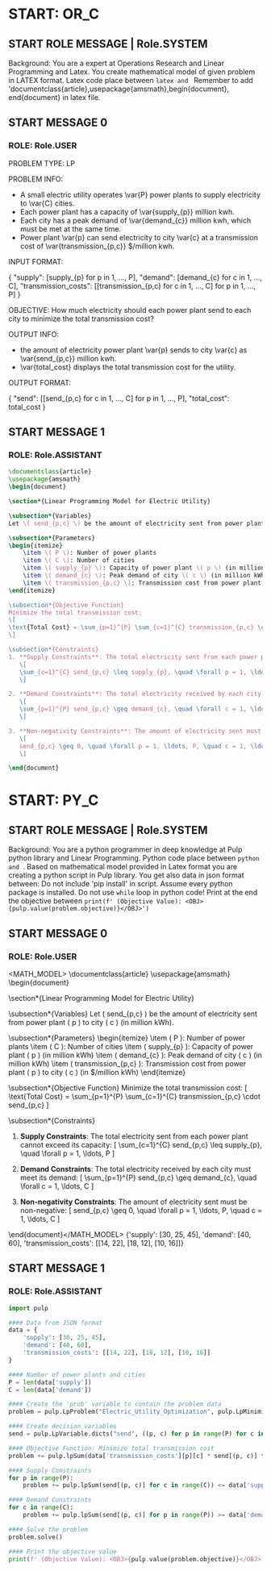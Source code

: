 # START: OR_C 
## START ROLE MESSAGE | Role.SYSTEM 
Background: You are a expert at Operations Research and Linear Programming and Latex. You create mathematical model of given problem in LATEX format. Latex code place between ```latex and ``` Remember to add 'documentclass{article},usepackage{amsmath},begin{document}, end{document} in latex file. 
## START MESSAGE 0 
### ROLE: Role.USER
<DESCRIPTION>
PROBLEM TYPE: LP

PROBLEM INFO:

- A small electric utility operates \var{P} power plants to supply electricity to \var{C} cities.
- Each power plant has a capacity of \var{supply_{p}} million kwh.
- Each city has a peak demand of \var{demand_{c}} million kwh, which must be met at the same time.
- Power plant \var{p} can send electricity to city \var{c} at a transmission cost of \var{transmission_{p,c}} $/million kwh.

INPUT FORMAT: 

{
    "supply": [supply_{p} for p in 1, ..., P],
    "demand": [demand_{c} for c in 1, ..., C],
    "transmission_costs": [[transmission_{p,c} for c in 1, ..., C] for p in 1, ..., P]
}

OBJECTIVE: How much electricity should each power plant send to each city to minimize the total transmission cost?

OUTPUT INFO:

- the amount of electricity power plant \var{p} sends to city \var{c} as \var{send_{p,c}} million kwh.
- \var{total_cost} displays the total transmission cost for the utility.

OUTPUT FORMAT:

{
    "send": [[send_{p,c} for c in 1, ..., C] for p in 1, ..., P],
    "total_cost": total_cost
}

</DESCRIPTION>


## START MESSAGE 1 
### ROLE: Role.ASSISTANT
```latex
\documentclass{article}
\usepackage{amsmath}
\begin{document}

\section*{Linear Programming Model for Electric Utility}

\subsection*{Variables}
Let \( send_{p,c} \) be the amount of electricity sent from power plant \( p \) to city \( c \) (in million kWh).

\subsection*{Parameters}
\begin{itemize}
    \item \( P \): Number of power plants
    \item \( C \): Number of cities
    \item \( supply_{p} \): Capacity of power plant \( p \) (in million kWh)
    \item \( demand_{c} \): Peak demand of city \( c \) (in million kWh)
    \item \( transmission_{p,c} \): Transmission cost from power plant \( p \) to city \( c \) (in $/million kWh)
\end{itemize}

\subsection*{Objective Function}
Minimize the total transmission cost:
\[
\text{Total Cost} = \sum_{p=1}^{P} \sum_{c=1}^{C} transmission_{p,c} \cdot send_{p,c}
\]

\subsection*{Constraints}
1. **Supply Constraints**: The total electricity sent from each power plant cannot exceed its capacity:
   \[
   \sum_{c=1}^{C} send_{p,c} \leq supply_{p}, \quad \forall p = 1, \ldots, P
   \]

2. **Demand Constraints**: The total electricity received by each city must meet its demand:
   \[
   \sum_{p=1}^{P} send_{p,c} \geq demand_{c}, \quad \forall c = 1, \ldots, C
   \]

3. **Non-negativity Constraints**: The amount of electricity sent must be non-negative:
   \[
   send_{p,c} \geq 0, \quad \forall p = 1, \ldots, P, \quad c = 1, \ldots, C
   \]

\end{document}
```

# START: PY_C 
## START ROLE MESSAGE | Role.SYSTEM 
Background: You are a python programmer in deep knowledge at Pulp python library and Linear Programming. Python code place between ```python and ```. Based on mathematical model provided in Latex format you are creating a python script in Pulp library. You get also data in json format between: <DATA></DATA> Do not include 'pip install' in script. Assume every python package is installed. Do not use `while` loop in python code! Print at the end the objective between <OBJ></OBJ> `print(f' (Objective Value): <OBJ>{pulp.value(problem.objective)}</OBJ>')` 
## START MESSAGE 0 
### ROLE: Role.USER
<MATH_MODEL>
\documentclass{article}
\usepackage{amsmath}
\begin{document}

\section*{Linear Programming Model for Electric Utility}

\subsection*{Variables}
Let \( send_{p,c} \) be the amount of electricity sent from power plant \( p \) to city \( c \) (in million kWh).

\subsection*{Parameters}
\begin{itemize}
    \item \( P \): Number of power plants
    \item \( C \): Number of cities
    \item \( supply_{p} \): Capacity of power plant \( p \) (in million kWh)
    \item \( demand_{c} \): Peak demand of city \( c \) (in million kWh)
    \item \( transmission_{p,c} \): Transmission cost from power plant \( p \) to city \( c \) (in $/million kWh)
\end{itemize}

\subsection*{Objective Function}
Minimize the total transmission cost:
\[
\text{Total Cost} = \sum_{p=1}^{P} \sum_{c=1}^{C} transmission_{p,c} \cdot send_{p,c}
\]

\subsection*{Constraints}
1. **Supply Constraints**: The total electricity sent from each power plant cannot exceed its capacity:
   \[
   \sum_{c=1}^{C} send_{p,c} \leq supply_{p}, \quad \forall p = 1, \ldots, P
   \]

2. **Demand Constraints**: The total electricity received by each city must meet its demand:
   \[
   \sum_{p=1}^{P} send_{p,c} \geq demand_{c}, \quad \forall c = 1, \ldots, C
   \]

3. **Non-negativity Constraints**: The amount of electricity sent must be non-negative:
   \[
   send_{p,c} \geq 0, \quad \forall p = 1, \ldots, P, \quad c = 1, \ldots, C
   \]

\end{document}</MATH_MODEL>
<DATA>
{'supply': [30, 25, 45], 'demand': [40, 60], 'transmission_costs': [[14, 22], [18, 12], [10, 16]]}</DATA>


## START MESSAGE 1 
### ROLE: Role.ASSISTANT
```python
import pulp

#### Data from JSON format
data = {
    'supply': [30, 25, 45],
    'demand': [40, 60],
    'transmission_costs': [[14, 22], [18, 12], [10, 16]]
}

#### Number of power plants and cities
P = len(data['supply'])
C = len(data['demand'])

#### Create the 'prob' variable to contain the problem data
problem = pulp.LpProblem("Electric_Utility_Optimization", pulp.LpMinimize)

#### Create decision variables
send = pulp.LpVariable.dicts("send", ((p, c) for p in range(P) for c in range(C)), lowBound=0, cat='Continuous')

#### Objective Function: Minimize total transmission cost
problem += pulp.lpSum(data['transmission_costs'][p][c] * send[(p, c)] for p in range(P) for c in range(C)), "Total_Cost"

#### Supply Constraints
for p in range(P):
    problem += pulp.lpSum(send[(p, c)] for c in range(C)) <= data['supply'][p], f"Supply_Constraint_{p}"

#### Demand Constraints
for c in range(C):
    problem += pulp.lpSum(send[(p, c)] for p in range(P)) >= data['demand'][c], f"Demand_Constraint_{c}"

#### Solve the problem
problem.solve()

#### Print the objective value
print(f' (Objective Value): <OBJ>{pulp.value(problem.objective)}</OBJ>')
```

